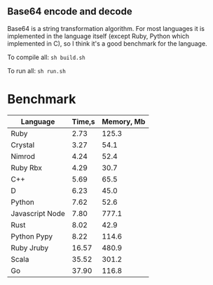 Base64 encode and decode
------------------------

Base64 is a string transformation algorithm. For most languages it is implemented in the language itself (except Ruby, Python which implemented in C), so I think it's a good benchmark for the language.

To compile all: `sh build.sh`

To run all: `sh run.sh`

# Benchmark

| Language        | Time,s  | Memory, Mb |
| --------------- | ------- | ---------- |
| Ruby            | 2.73    | 125.3      |
| Crystal         | 3.27    | 54.1       |
| Nimrod          | 4.24    | 52.4       |
| Ruby Rbx        | 4.29    | 30.7       |
| C++             | 5.69    | 65.5       |
| D               | 6.23    | 45.0       |
| Python          | 7.62    | 52.6       |
| Javascript Node | 7.80    | 777.1      |
| Rust            | 8.02    | 42.9       |
| Python Pypy     | 8.22    | 114.6      |
| Ruby Jruby      | 16.57   | 480.9      |
| Scala           | 35.52   | 301.2      |
| Go              | 37.90   | 116.8      |
